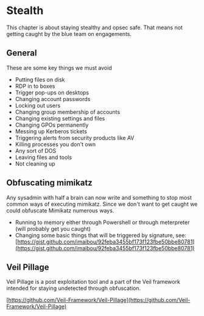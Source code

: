 # Stealth

This chapter is about staying stealthy and opsec safe. That means not getting caught by the blue team on engagements.

## General
These are some key things we must avoid

* Putting files on disk
* RDP in to boxes
* Trigger pop-ups on desktops
* Changing account passwords
* Locking out users
* Changing group membership of accounts
* Changing existing settings and files
* Changing GPOs permanently
* Messing up Kerberos tickets
* Triggering alerts from security products like AV
* Killing processes you don't own
* Any sort of DOS
* Leaving files and tools
* Not cleaning up


## Obfuscating mimikatz

Any sysadmin with half a brain can now write and something to stop most common ways of executing mimikatz. Since we don't want to get caught we could obfuscate Mimikatz numerous ways.

* Running to memory either through Powershell or through meterpreter \(will probably get you caught\)
* Changing some basic things that will be triggered by signature, see: [https://gist.github.com/imaibou/92feba3455bf173f123fbe50bbe80781](https://gist.github.com/imaibou/92feba3455bf173f123fbe50bbe80781)

## Veil Pillage

Veil Pillage is a post exploitation tool and a part of the Veil framework intended for staying undetected through obfuscation.

[https://github.com/Veil-Framework/Veil-Pillage](https://github.com/Veil-Framework/Veil-Pillage)

